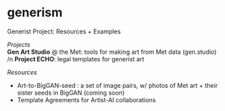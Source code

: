 # generism
Generist Project: Resources + Examples  

_Projects_   
  **Gen Art Studio** @ the Met: tools for making art from Met data  (gen.studio)  /n
  **Project ECHO**: legal templates for generist art
  
_Resources_
* Art-to-BigGAN-seed : a set of image pairs, w/ photos of Met art + their sister seeds in BigGAN  (coming soon)
* Template Agreements for Artist-AI collaborations
